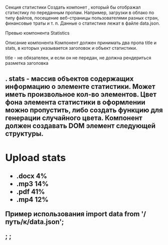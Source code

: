 Секция статистики
Создать компонет <Statistics>, который бы отображал статистику по переданным пропам. Например, загрузки в облако по типу файлов, посещение веб-страницы пользователями разных стран, финансовые траты и т. п. Данные о статистике лежат в файле data.json.

Превью компонента Statistics

Описание компонента
Компонент должен принимать два пропа title и stats, в которых указывается заголовок и объект статистики.

title - не обязателен, и если он не передан, не должна рендериться разметка заголовка <h2>.
stats - массив объектов содержащих информацию о элементе статистики. Может иметь произвольное кол-во элементов.
Цвет фона элемента статистики в оформлении можно пропустить, либо создать функцию для генерации случайного цвета.
Компонент должен создавать DOM элемент следующей структуры.

<section class="statistics">
  <h2 class="title">Upload stats</h2>

  <ul class="stat-list">
    <li class="item">
      <span class="label">.docx</span>
      <span class="percentage">4%</span>
    </li>
    <li class="item">
      <span class="label">.mp3</span>
      <span class="percentage">14%</span>
    </li>
    <li class="item">
      <span class="label">.pdf</span>
      <span class="percentage">41%</span>
    </li>
    <li class="item">
      <span class="label">.mp4</span>
      <span class="percentage">12%</span>
    </li>
  </ul>
</section>
Пример использования
import data from '/путь/к/data.json';

<Statistics title="Upload stats" stats={data} />;
<Statistics stats={data} />;